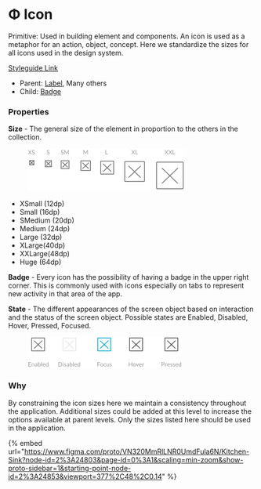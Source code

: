 # Φ Icon

Primitive: Used in building element and components. An icon is used as a metaphor for an action, object, concept. Here we standardize the sizes for all icons used in the design system.

[Styleguide Link](https://zpl.io/VOyNZDY)

* Parent: [Label](label.md), Many others
* Child: [Badge](badge/)

### Properties

**Size** - The general size of the element in proportion to the others in the collection.

<figure><img src="../../.gitbook/assets/Size (3).png" alt=""><figcaption></figcaption></figure>

* XSmall (12dp)
* Small (16dp)
* SMedium (20dp)
* Medium (24dp)
* Large (32dp)
* XLarge(40dp)
* XXLarge(48dp)
* Huge (64dp)

**Badge** - Every icon has the possibility of having a badge in the upper right corner. This is commonly used with icons especially on tabs to represent new activity in that area of the app.

**State** - The different appearances of the screen object based on interaction and the status of the screen object. Possible states are Enabled, Disabled, Hover, Pressed, Focused.

<figure><img src="../../.gitbook/assets/State (2).png" alt=""><figcaption></figcaption></figure>

### Why

By constraining the icon sizes here we maintain a consistency throughout the application. Additional sizes could be added at this level to increase the options available at parent levels. Only the sizes listed here should be used in the application.

{% embed url="https://www.figma.com/proto/VN320MmRlLNR0UmdFula6N/Kitchen-Sink?node-id=2%3A24803&page-id=0%3A1&scaling=min-zoom&show-proto-sidebar=1&starting-point-node-id=2%3A24853&viewport=377%2C48%2C0.14" %}
